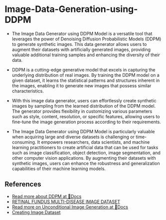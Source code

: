 # Image-Data-Generation-using-DDPM

- The Image Data Generator using DDPM Model is a versatile tool that leverages the power of Denoising Diffusion Probabilistic Models (DDPM) to generate synthetic images. This data generator allows users to augment their datasets with artificially generated images, providing valuable additional training samples and enhancing the diversity of their data.

- DDPM is a cutting-edge generative model that excels in capturing the underlying distribution of real images. By training the DDPM model on a given dataset, it learns the statistical patterns and structures inherent in the images, enabling it to generate new images that possess similar characteristics.

- With this image data generator, users can effortlessly create synthetic images by sampling from the learned distribution of the DDPM model. The generator provides flexibility in customizing various parameters such as style, content, resolution, or specific features, allowing users to fine-tune the image generation process according to their requirements.

- The Image Data Generator using DDPM Model is particularly valuable when acquiring large and diverse datasets is challenging or time-consuming. It empowers researchers, data scientists, and machine learning practitioners to create artificial data that can be used for tasks such as image classification, object detection, image segmentation, and other computer vision applications. By augmenting their datasets with synthetic images, users can enhance the robustness and generalization capabilities of their machine learning models.

## References
- [Read more about DDPM at 🤗Docs](https://huggingface.co/docs/diffusers/api/schedulers/ddpm)
- [RETINAL FUNDUS MULTI-DISEASE IMAGE DATASET](https://ieee-dataport.org/open-access/retinal-fundus-multi-disease-image-dataset-rfmid)
- [Read more on Unconditional Image Generation at 🤗Docs](https://huggingface.co/docs/diffusers/main/en/training/unconditional_training)
- [Creating Image Dataset](https://huggingface.co/docs/diffusers/main/en/training/create_dataset)
